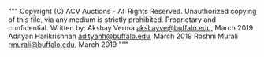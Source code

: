 """
Copyright (C) ACV Auctions - All Rights Reserved.
Unauthorized copying of this file, via any medium is strictly prohibited.
Proprietary and confidential.
Written by:
Akshay Verma <akshayve@buffalo.edu>, March 2019
Adityan Harikrishnan <adityanh@buffalo.edu>, March 2019
Roshni Murali <rmurali@buffalo.edu>, March 2019
"""
